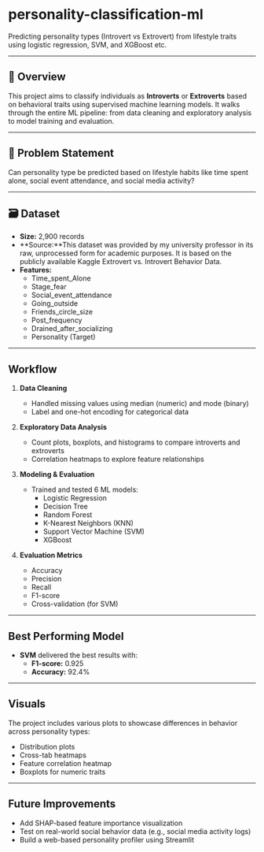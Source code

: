 # personality-classification-ml
Predicting personality types (Introvert vs Extrovert) from lifestyle traits using logistic regression, SVM, and XGBoost etc.

---

## 📌 Overview

This project aims to classify individuals as **Introverts** or **Extroverts** based on behavioral traits using supervised machine learning models. It walks through the entire ML pipeline: from data cleaning and exploratory analysis to model training and evaluation.

---

## 🧠 Problem Statement

Can personality type be predicted based on lifestyle habits like time spent alone, social event attendance, and social media activity?

---

## 🗃️ Dataset

- **Size:** 2,900 records  
- **Source:**This dataset was provided by my university professor in its raw, unprocessed form for academic purposes. It is based on the publicly available Kaggle Extrovert vs. Introvert Behavior Data.
- **Features:**
  - Time_spent_Alone
  - Stage_fear
  - Social_event_attendance
  - Going_outside
  - Friends_circle_size
  - Post_frequency
  - Drained_after_socializing
  - Personality (Target)

---

## Workflow

1. **Data Cleaning**
   - Handled missing values using median (numeric) and mode (binary)
   - Label and one-hot encoding for categorical data

2. **Exploratory Data Analysis**
   - Count plots, boxplots, and histograms to compare introverts and extroverts
   - Correlation heatmaps to explore feature relationships

3. **Modeling & Evaluation**
   - Trained and tested 6 ML models:
     - Logistic Regression
     - Decision Tree
     - Random Forest
     - K-Nearest Neighbors (KNN)
     - Support Vector Machine (SVM)
     - XGBoost

4. **Evaluation Metrics**
   - Accuracy
   - Precision
   - Recall
   - F1-score
   - Cross-validation (for SVM)

---

## Best Performing Model

- **SVM** delivered the best results with:
  - **F1-score:** 0.925
  - **Accuracy:** 92.4%

---

## Visuals

The project includes various plots to showcase differences in behavior across personality types:
- Distribution plots
- Cross-tab heatmaps
- Feature correlation heatmap
- Boxplots for numeric traits

---

## Future Improvements

- Add SHAP-based feature importance visualization
- Test on real-world social behavior data (e.g., social media activity logs)
- Build a web-based personality profiler using Streamlit
